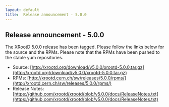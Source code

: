 ```yaml
---
layout: default
title:  Release announcement - 5.0.0
---
```


Release announcement - 5.0.0
-----------------------------

The XRootD 5.0.0 release has been tagged. Please follow the links
below for the source and the RPMs. Please note that the RPMs have been pushed
to the stable yum repositories.

 * Source: [http://xrootd.org/download/v5.0.0/xrootd-5.0.0.tar.gz](http://xrootd.org/download/v5.0.0/xrootd-5.0.0.tar.gz)
 * RPMs: [http://xrootd.cern.ch/sw/releases/5.0.0/rpms/](http://xrootd.cern.ch/sw/releases/5.0.0/rpms/)
 * Release Notes: [https://github.com/xrootd/xrootd/blob/v5.0.0/docs/ReleaseNotes.txt](https://github.com/xrootd/xrootd/blob/v5.0.0/docs/ReleaseNotes.txt)

